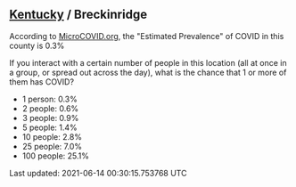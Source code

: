 
## [Kentucky](/united-states/kentucky) / Breckinridge

According to [MicroCOVID.org](http://microcovid.org),
the "Estimated Prevalence" of COVID in this county is 0.3%

If you interact with a certain number of people in this location
(all at once in a group, or spread out across the day), what is the chance that
1 or more of them has COVID?

- 1 person: 0.3%
- 2 people: 0.6%
- 3 people: 0.9%
- 5 people: 1.4%
- 10 people: 2.8%
- 25 people: 7.0%
- 100 people: 25.1%

Last updated: 2021-06-14 00:30:15.753768 UTC
